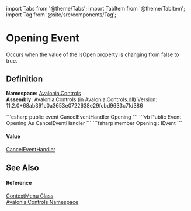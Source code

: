 import Tabs from '@theme/Tabs'; 
import TabItem from '@theme/TabItem'; 
import Tag from '@site/src/components/Tag'; 

# Opening Event


Occurs when the value of the IsOpen property is changing from false to true.



## Definition
**Namespace:** <a href="N_Avalonia_Controls">Avalonia.Controls</a>  
**Assembly:** Avalonia.Controls (in Avalonia.Controls.dll) Version: 11.2.0+68ab391c0a3653e0722638e29fcbd9633c7fd386

<Tabs groupId="api-code-preview">
<TabItem value="csharp" label="C#">
```csharp
public event CancelEventHandler Opening
```
</TabItem>
<TabItem value="vb" label="VB">
```vb
Public Event Opening As CancelEventHandler
```
</TabItem>
<TabItem value="fsharp" label="F#">
```fsharp
member Opening : IEvent<CancelEventHandler,
    CancelEventArgs>
```
</TabItem>
</Tabs>



#### Value
<a href="https://learn.microsoft.com/dotnet/api/system.componentmodel.canceleventhandler" target="_blank" rel="noopener noreferrer">CancelEventHandler</a>

## See Also


#### Reference
<a href="T_Avalonia_Controls_ContextMenu">ContextMenu Class</a>  
<a href="N_Avalonia_Controls">Avalonia.Controls Namespace</a>  
